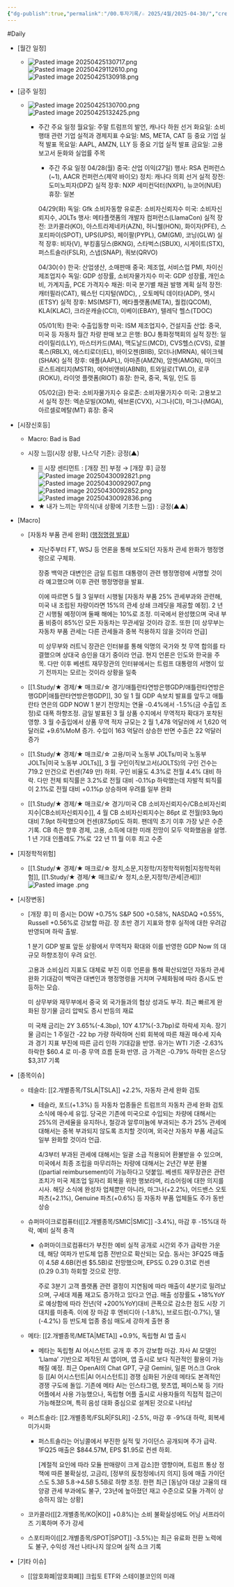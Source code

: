 ```yaml
---
{"dg-publish":true,"permalink":"/00.투자기록/☆ 2025/4월/2025-04-30/","created":"2025-04-29T06:56:34.245+09:00","updated":"2025-06-03T20:07:54.405+09:00"}
---
```


#Daily 



- [월간 일정]
	- ![Pasted image 20250425130717.png](/img/user/attachments/Pasted%20image%2020250425130717.png)![Pasted image 20250429112610.png](/img/user/attachments/Pasted%20image%2020250429112610.png)![Pasted image 20250425130918.png](/img/user/attachments/Pasted%20image%2020250425130918.png)
- [금주 일정]
	- ![Pasted image 20250425130700.png](/img/user/attachments/Pasted%20image%2020250425130700.png)![Pasted image 20250425132425.png](/img/user/attachments/Pasted%20image%2020250425132425.png)
		* 주간 주요 일정
			월요일: 주말 트럼프의 발언, 캐나다 하원 선거
			화요일: 소비행태 관련 기업 실적과 경제지표
			수요일: MS, META, CAT 등 중요 기업 실적 발표
			목요일: AAPL, AMZN, LLY 등 중요 기업 실적 발표
			금요일: 고용보고서 둔화와 실업률 주목
			
			
			* 주간 주요 일정
			04/28(월)
			중국: 산업 이익(27일)
			행사: RSA 컨퍼런스(~1), AACR 컨퍼런스(제약 바이오)
			정치: 캐나다 의회 선거
			실적 장전: 도미노피자(DPZ)
			실적 장후: NXP 세미컨덕터(NXPI), 뉴코어(NUE)
			휴장: 일본
			
			04/29(화)
			독일: Gfk 소비자동향
			유로존: 소비자신뢰지수
			미국: 소비자신뢰지수, JOLTs
			행사: 메타플랫폼의 개발자 컴퍼런스(LlamaCon)
			실적 장전: 코카콜라(KO), 아스트라제네카(AZN), 허니웰(HON), 화이자(PFE), 스포티파이(SPOT), UPS(UPS), 페이팔(PYPL), GM(GM), 코닝(GLW)
			실적 장후: 비자(V), 부킹홀딩스(BKNG), 스타벅스(SBUX), 시게이트(STX), 퍼스트솔라(FSLR), 스냅(SNAP), 쿼보(QRVO)
			
			04/30(수)
			한국: 산업생산, 소매판매
			중국: 제조업, 서비스업 PMI, 차이신 제조업지수
			독일: GDP 성장률, 소비자물가지수
			미국: GDP 성장률, 개인소비, 가계지출, PCE 가격지수
			채권: 미국 분기별 채권 발행 계획
			실적 장전: 캐터필라(CAT), 웨스턴 디지털(WDC), , 오토메틱 데이타(ADP), 엣시(ETSY)
			실적 장후: MS(MSFT), 메타플랫폼(META), 퀄컴(QCOM), KLA(KLAC), 크라운캐슬(CCI), 이베이(EBAY), 텔레닥 헬스(TDOC)
			
			05/01(목)
			한국: 수출입동향
			미국: ISM 제조업지수, 건설지출
			산업: 중국, 미국 등 자동차 월간 차량 판매 보고
			은행: BOJ 통화정책회의
			실적 장전: 일라이릴리(LLY), 마스터카드(MA), 맥도날드(MCD), CVS헬스(CVS), 로블록스(RBLX), 에스티로더(EL), 바이오젠(BIIB), 모더나(MRNA), 쉐이크쉑(SHAK)
			실적 장후: 애플(AAPL), 아마존(AMZN), 암젠(AMGN), 마이크로스트레티지(MSTR), 에어비앤비(ABNB), 트와일로(TWLO), 로쿠(ROKU), 라이엇 플랫폼(RIOT)
			휴장: 한국, 중국, 독일, 인도 등
			
			05/02(금)
			한국: 소비자물가지수
			유로존: 소비자물가지수
			미국: 고용보고서
			실적 장전: 엑손모빌(XOM), 쉐브론(CVX), 시그나(CI), 마그나(MGA), 아르셀로메탈(MT)
			휴장: 중국
		  




- [시장신호등]
	- Macro:  Bad is Bad
	  
	- 시장 느낌(시장 상황, 나스닥 기준): 긍정(▲)
		  
		- ▒ 시장 센티먼트 : [개장 전] 부정 → [개장 후] 긍정 
		  ![Pasted image 20250430092821.png](/img/user/attachments/Pasted%20image%2020250430092821.png)![Pasted image 20250430092907.png](/img/user/attachments/Pasted%20image%2020250430092907.png)![Pasted image 20250430092852.png](/img/user/attachments/Pasted%20image%2020250430092852.png)![Pasted image 20250430092836.png](/img/user/attachments/Pasted%20image%2020250430092836.png)
		- ★ 내가 느끼는 무의식(내 상황에 기초한 느낌) : 긍정(▲▲)





- [Macro]
	- [자동차 부품 관세 완화] ([행정명령 발표](자동차.md#^2cc143))
		- 지난주부터 FT, WSJ 등 언론을 통해 보도되던 자동차 관세 완화가 행정명령으로 구체화. 
		  
		  장중 백악관 대변인은 금일 트럼프 대통령이 관련 행정명령에 서명할 것이라 예고했으며 이후 관련 행정명령을 발표. 
		  
		  이에 따르면 5 월 3 일부터 시행될 [자동차 부품 25% 관세부과와 관련해, 미국 내 조립된 차량이라면 15%의 관세 상쇄 크레딧을 제공할 예정]. 2 년간 시행될 예정이며 둘째 해에는 10%로 조정. 미국에서 완성했으며 국내 부품 비중이 85%인 모든 자동차는 무관세일 것이라 강조. 또한 [미 상무부는 자동차 부품 관세는 다른 관세들과 중복 적용하지 않을 것이라 언급]
		  
		  미 상무부와 러트닉 장관은 인터뷰를 통해 익명의 국가와 첫 무역 합의를 타결했으며 상대국 승인을 대기 중이라 언급. 현지 언론은 인도와 한국을 주목. 다만 이후 베센트 재무장관의 인터뷰에서는 트럼프 대통령의 서명이 있기 전까지는 모르는 것이라 상황을 일축
		  
	- [[1.Study/★ 경제/★ 매크로/☆ 경기/애틀란타연방은행GDP/애틀란타연방은행GDP\|애틀란타연방은행GDP]], 30 일 1 월 GDP 속보치 발표를 앞두고 애틀란타 연은의 GDP NOW 1 분기 전망치는 연율 -0.4%에서 -1.5%(금 수출입 조정)로 대폭 하향조정. 금일 발표된 3 월 상품 수지에서 무역적자 확대가 포착된 영향. 3 월 수출입에서 상품 무역 적자 규모는 2 월 1,478 억달러에 서 1,620 억달러로 +9.6%MoM 증가. 수입이 163 억달러 상승한 반면 수출은 22 억달러 증가
	  
	- [[1.Study/★ 경제/★ 매크로/☆ 고용/미국 노동부 JOLTs/미국 노동부 JOLTs\|미국 노동부 JOLTs]], 3 월 구인이직보고서(JOLTS)의 구인 건수는 719.2 만건으로 컨센(749 만) 하회. 구인 비율도 4.3%로 전월 4.4% 대비 하락. 다만 전체 퇴직률은 3.2%로 전월 대비 -0.1%p 하락했는데 자발적 퇴직률이 2.1%로 전월 대비 +0.1%p 상승하며 우려를 일부 완화
	  
	- [[1.Study/★ 경제/★ 매크로/☆ 경기/미국 CB 소비자신뢰지수/CB소비자신뢰지수\|CB소비자신뢰지수]], 4 월 CB 소비자신뢰지수는 86pt 로 전월(93.9pt) 대비 7.9pt 하락했으며 컨센(87.5pt)도 하회. 팬데믹 초기 이후 가장 낮은 수준 기록. CB 측은 향후 경제, 고용, 소득에 대한 미래 전망이 모두 악화했음을 설명. 1 년 기대 인플레도 7%로 ‘22 년 11 월 이후 최고 수준






- [지정학적위험]
	- [[1.Study/★ 경제/★ 매크로/☆ 정치,소문,지정학/지정학적위험\|지정학적위험]], [[1.Study/★ 경제/★ 매크로/☆ 정치,소문,지정학/관세\|관세]]!![Pasted image .png](/img/user/attachments/Pasted%20image%2020250425130627.png)






- [시장변동]

	- [개장 후]  미 증시는 DOW +0.75% S&P 500 +0.58%, NASDAQ +0.55%, Russell +0.56%로 강보합 마감. 장 초반 경기 지표와 향후 실적에 대한 우려감 반영되며 하락 출발. 
	  
	  1 분기 GDP 발표 앞둔 상황에서 무역적자 확대와 이를 반영한 GDP Now 의 대규모 하향조정이 우려 요인. 
	  
	  고용과 소비심리 지표도 대체로 부진 이후 언론을 통해 확산되었던 자동차 관세 완화 기대감이 백악관 대변인과 행정명령을 거치며 구체화됨에 따라 증시도 반등하는 모습.
	  
	  미 상무부와 재무부에서 중국 외 국가들과의 협상 성과도 부각. 최근 빠르게 완화된 장기물 금리 압박도 증시 반등의 재료
	  
	  미 국채 금리는 2Y 3.65%(-4.3bp), 10Y 4.17%(-3.7bp)로 하락세 지속. 장기물 금리는 1 주일간 -22 bp 가량 하락하며 신뢰 회복에 따른 채권 매수세 지속과 경기 지표 부진에 따른 금리 인하 기대감을 반영. 유가는 WTI 기준 -2.63% 하락한 $60.4 로 미-중 무역 흐름 둔화 반영. 금 가격은 -0.79% 하락한 온스당 $3,317 기록






- [종목이슈]
	- 테슬라: [[2.개별종목/TSLA\|TSLA]] +2.2%, 자동차 관세 완화 검토
		- 테슬라, 포드(+1.3%) 등 자동차 업종들은 트럼프의 자동차 관세 완화 검토 소식에 매수세 유입. 당국은 기존에 미국으로 수입되는 차량에 대해서는 25%의 관세율을 유지하나, 철강과 알루미늄에 부과되는 추가 25% 관세에 대해서는 중복 부과되지 않도록 조치할 것이며, 외국산 자동차 부품 세금도 일부 완화할 것이라 언급. 
		  
		  4/3부터 부과된 관세에 대해서는 일괄 소급 적용되어 환불받을 수 있으며, 미국에서 최종 조립을 마무리하는 차량에 대해서는 2년간 부분 환불((partial reimbursement)이 가능하다고 덧붙임. 베센트 재무장관은 관련 조치가 미국 제조업 일자리 회복을 위한 행보라며, 리쇼어링에 대한 의지를 시사. 해당 소식에 완성차 업체뿐만 아니라, 마그나(+2.2%), 어드밴스 오토파츠(+2.1%), Genuine 파츠(+0.6%) 등 자동차 부품 업체들도 주가 동반 상승
		  
	- 슈퍼마이크로컴퓨터([[2.개별종목/SMIC\|SMIC]] -3.4%), 마감 후 -15%대 하락, 예비 실적 충격
		- 슈퍼마이크로컴퓨터가 부진한 예비 실적 공개로 시간외 주가 급락한 가운데, 해당 여파가 반도체 업종 전반으로 확산되는 모습. 동사는 3FQ25 매출이 $4.5B~$4.6B(컨센 $5.5B)로 전망했으며, EPS도 $0.29~$0.31로 컨센($0.29~$0.31) 하회할 것으로 전망. 
		  
		  주로 3분기 고객 플랫폼 관련 결정이 지연됨에 따라 매출이 4분기로 밀려났으며, 구세대 제품 재고도 증가하고 있다고 언급. 매출 성장률도 +18%YoY로 예상함에 따라 전년(약 +200%YoY)대비 큰폭으로 감소한 점도 시장 기대치를 미충족. 이에 장 마감 후 엔비디아 (-1.8%), 브로드컴(-0.7%), 델(-4.2%) 등 반도체 업종 중심 매도세 강하게 출현 중
		  
	- 메타: [[2.개별종목/META\|META]] +0.9%, 독립형 AI 앱 출시
		- 메타는 독립형 AI 어시스턴트 공개 후 주가 강보합 마감. 자사 AI 모델인 ‘Llama’ 기반으로 제작된 AI 앱이며, 앱 출시로 보다 직관적인 활용이 가능해질 예정. 최근 OpenAI의 Chat GPT, 구글 Gemini, 일론 머스크 Grok 등 [[AI 어시스턴트\|AI 어시스턴트]] 경쟁 심화된 가운데 메타도 본격적인 경쟁 구도에 돌입. 기존에 메타 AI는 인스타그램, 왓츠앱, 페이스북 등 기타 어플에서 사용 가능했으나, 독립형 어플 출시로 사용자들의 직접적 접근이 가능해졌으며, 특히 음성 대화 중심으로 설계된 것으로 나타남
		  
	- 퍼스트솔라: [[2.개별종목/FSLR\|FSLR]] -2.5%, 마감 후 -9%대 하락, 회복세 미가시화
		- 퍼스트솔라는 어닝콜에서 부진한 실적 및 가이던스 공개되며 주가 급락. 1FQ25 매출은 $844.57M, EPS $1.95로 컨센 하회. 
		  
		  [계절적 요인에 따라 모듈 판매량이 크게 감소]한 영향이며, 트럼프 통상 정책에 따른 불확실성, 고금리, [정부의 反청정에너지 의지] 등에 매출 가이던스도 $5.3B~$5.8→$4.5B~$5.5B로 하향 조정. 한편 최근 [동남아 대상 고율의 태양광 관세 부과에도 불구, ‘23년에 높아졌던 재고 수준으로 모듈 가격이 상승하지 않는 상황]
		  
	- 코카콜라([[2.개별종목/KO\|KO]] +0.8%)는 소비 불확실성에도 어닝 서프라이즈 기록하며 주가 강세
	  
	- 스포티파이([[2.개별종목/SPOT\|SPOT]] -3.5%)는 최근 유료화 전환 노력에도 불구, 수익성 개선 나타나지 않으며 실적 쇼크 기록




- [기타 이슈]
	- [[암호화폐\|암호화폐]] 크립토 ETF와 스테이블코인의 미래

